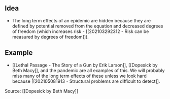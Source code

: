 ## Idea
- The long term effects of an epidemic are hidden because they are defined by potential removed from the equation and decreased degrees of freedom (which increases risk - [[202103292312 - Risk can be measured by degrees of freedom]]). 

## Example
- [[Lethal Passage - The Story of a Gun by Erik Larson]], [[Dopesick by Beth Macy]], and the pandemic are all examples of this. We will probably miss many of the long term effects of these unless we look hard because [[202105081913 - Structural problems are difficult to detect]]. 

Source: [[Dopesick by Beth Macy]]